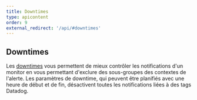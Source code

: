 ```yaml
---
title: Downtimes
type: apicontent
order: 9
external_redirect: '/api/#downtimes'
---
```

## Downtimes
Les [downtimes][1] vous permettent de mieux contrôler les notifications d'un monitor en vous permettant d'exclure des sous-groupes des contextes de l'alerte. Les paramètres de downtime, qui peuvent être planifiés avec une heure de début et de fin, désactivent toutes les notifications liées à des tags Datadog.

[1]: /fr/monitors/downtimes